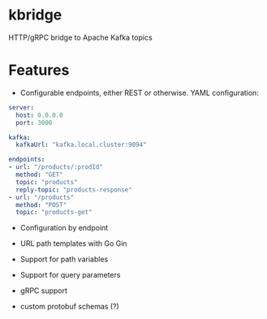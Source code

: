 # kbridge
HTTP/gRPC bridge to Apache Kafka topics

# Features

* Configurable endpoints, either REST or otherwise. YAML configuration:
```yaml
server:
  host: 0.0.0.0
  port: 3000

kafka:
  kafkaUrl: "kafka.local.cluster:9094"

endpoints:
- url: "/products/:prodId"
  method: "GET"
  topic: "products"
  reply-topic: "products-response"
- url: "/products"
  method: "POST"
  topic: "products-get"
```

* Configuration by endpoint
 * URL path templates with Go Gin
 * Support for path variables
 * Support for query parameters

* gRPC support
 * custom protobuf schemas (?)


